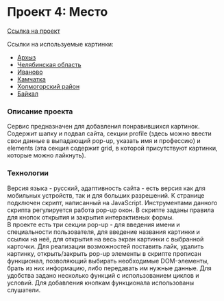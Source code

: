 ﻿# Проект 4: Место
[Ссылка на проект](https://evgeniiazu8ova.github.io/mesto/)  
  
Ссылки на используемые картинки:  
* [Архыз](https://pictures.s3.yandex.net/frontend-developer/cards-compressed/arkhyz.jpg)
* [Челябинская область](https://pictures.s3.yandex.net/frontend-developer/cards-compressed/chelyabinsk-oblast.jpg)
* [Иваново](https://pictures.s3.yandex.net/frontend-developer/cards-compressed/ivanovo.jpg)
* [Камчатка](https://pictures.s3.yandex.net/frontend-developer/cards-compressed/kamchatka.jpg)
* [Холмогорский район](https://pictures.s3.yandex.net/frontend-developer/cards-compressed/kholmogorsky-rayon.jpg)
* [Байкал](https://pictures.s3.yandex.net/frontend-developer/cards-compressed/baikal.jpg)  

### Описание проекта

Сервис предназначен для добавления понравившихся картинок. Содержит шапку и подвал сайта, секции profile (здесь можно ввести свои данные в выпадающий pop-up, указать имя и профессию) и elements (эта секция содержит grid, в которой присутствуют картинки, которые можно лайкнуть).  

### Технологии  

Версия языка - русский, адаптивность сайта - есть версия как для мобильных устройств, так и для больших разрешений. К странице подключен скрипт, написанный на JavaScript. Инструментами данного скрипта регулируется работа pop-up окон. В скрипте заданы правила для кнопок открытия и закрытия интерактивных формы.  
В проекте есть три секции pop-up - для введения имени и специальности пользователя, для введение названия картинки и ссылки на неё, для открытия на весь экран картинки с выбранной карточки. Для реализации возможностей поставить лайк, удалить картинку, открыть/закрыть pop-up элементы в скрипте прописан функционал, позволяющий выбирать необходимые DOM-элементы, брать из них информацию, либо передавать им нужные данные. Для удобства задано несколько функций с использованием циклов и условий. Для добавления кнопкам функционала использованы слушатели.